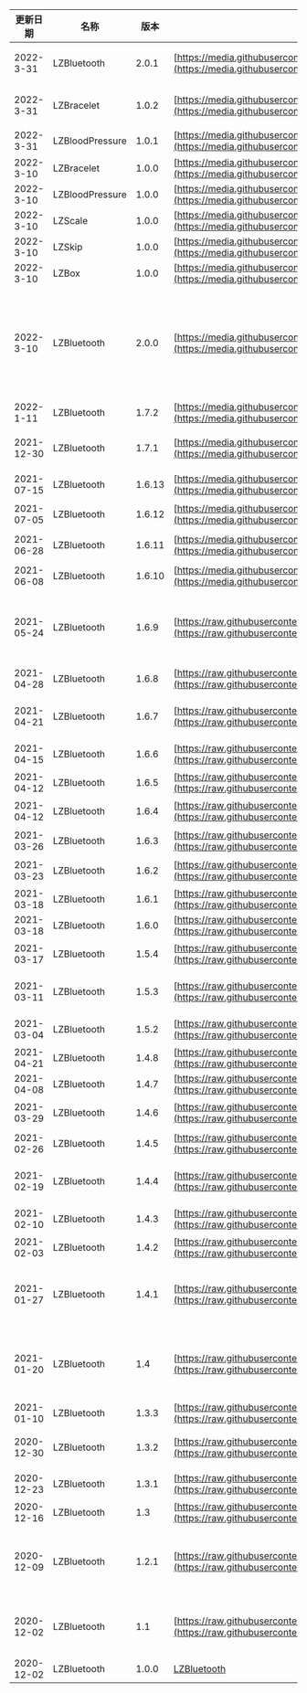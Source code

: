 

| 更新日期 | 名称 | 版本 | 下载地址 | 更新日志 |
| --- | --- | --- | --- | --- |
| 2022-3-31 | LZBluetooth | 2.0.1 | [https://media.githubusercontent.com/media/leshiguang/Framework/main/LZBracelet/1.0.0/LZBracelet.framework.zip](https://media.githubusercontent.com/media/leshiguang/Framework/main/LZBracelet/1.0.0/LZBracelet.framework.zip) | 1、新增回调deviceInfo:didReceiveMeasurementData: 方法 |
| 2022-3-31 | LZBracelet | 1.0.2 | [https://media.githubusercontent.com/media/leshiguang/Framework/main/LZBracelet/1.0.0/LZBracelet.framework.zip](https://media.githubusercontent.com/media/leshiguang/Framework/main/LZBracelet/1.0.0/LZBracelet.framework.zip) | 1、修复hr6的一些解析方法<br />2、适配新回调（部分数据）<br />deviceInfo:didReceiveMeasurementData: |
| 2022-3-31 | LZBloodPressure | 1.0.1 | [https://media.githubusercontent.com/media/leshiguang/Framework/main/LZBracelet/1.0.0/LZBracelet.framework.zip](https://media.githubusercontent.com/media/leshiguang/Framework/main/LZBracelet/1.0.0/LZBracelet.framework.zip) | 1、适配新回调<br />deviceInfo:didReceiveMeasurementData: |
| 2022-3-10 | LZBracelet | 1.0.0 | [https://media.githubusercontent.com/media/leshiguang/Framework/main/LZBracelet/1.0.0/LZBracelet.framework.zip](https://media.githubusercontent.com/media/leshiguang/Framework/main/LZBracelet/1.0.0/LZBracelet.framework.zip) | 1、支持手环&手表的库 |
| 2022-3-10 | LZBloodPressure | 1.0.0 | [https://media.githubusercontent.com/media/leshiguang/Framework/main/LZBloodPressure/1.0.0/LZBloodPressure.framework.zip](https://media.githubusercontent.com/media/leshiguang/Framework/main/LZBloodPressure/1.0.0/LZBloodPressure.framework.zip) | 1、支持血压计的库 |
| 2022-3-10 | LZScale | 1.0.0 | [https://media.githubusercontent.com/media/leshiguang/Framework/main/LZScale/1.0.0/LZScale.framework.zip](https://media.githubusercontent.com/media/leshiguang/Framework/main/LZScale/1.0.0/LZScale.framework.zip) | 1、支持秤的库 |
| 2022-3-10 | LZSkip | 1.0.0 | [https://media.githubusercontent.com/media/leshiguang/Framework/main/LZSkip/1.0.0/LZSkip.framework.zip](https://media.githubusercontent.com/media/leshiguang/Framework/main/LZSkip/1.0.0/LZSkip.framework.zip) | 1、支持跳绳的库 |
| 2022-3-10 | LZBox | 1.0.0 | [https://media.githubusercontent.com/media/leshiguang/Framework/main/LZBox/1.0.0/LZBox.framework.zip](https://media.githubusercontent.com/media/leshiguang/Framework/main/LZBox/1.0.0/LZBox.framework.zip) | 1、支持药盒的库 |
| 2022-3-10 | LZBluetooth | 2.0.0 | [https://media.githubusercontent.com/media/leshiguang/Framework/main/LZBluetooth/2.0.0/LZBluetooth.framework.zip](https://media.githubusercontent.com/media/leshiguang/Framework/main/LZBluetooth/2.0.0/LZBluetooth.framework.zip) | 1、为了使包的体积变小，将设备按照不同类型的设备拆分成了6个包，分别是: 核心包(LZBluetooth)、秤(LZScale)、血压计(LZBloodPressure)、手环&手表(LZBracelet)、跳绳(LZSkip)、药盒(LZBox)，你接入什么设备就引入哪些库<br />2、新增：initWithAppId:options 方法，增加了配置选项 |
| 2022-1-11 | LZBluetooth | 1.7.2 | [https://media.githubusercontent.com/media/leshiguang/Framework/main/LZBluetooth/1.7.2/LZBluetooth.framework.zip](https://media.githubusercontent.com/media/leshiguang/Framework/main/LZBluetooth/1.7.2/LZBluetooth.framework.zip) | 1、增加460手表相册表盘打包的方法 |
| 2021-12-30 | LZBluetooth | 1.7.1 | [https://media.githubusercontent.com/media/leshiguang/Framework/main/LZBluetooth/1.7.1/LZBluetooth.framework.zip](https://media.githubusercontent.com/media/leshiguang/Framework/main/LZBluetooth/1.7.1/LZBluetooth.framework.zip) | 1、增加跳绳与药盒的接入<br />2、增加相册表盘打包的方法<br />3、修复hr6的心率解析错误 |
| 2021-07-15 | LZBluetooth | 1.6.13 | [https://media.githubusercontent.com/media/leshiguang/Framework/main/LZBluetooth/1.6.13/LZBluetooth.framework.zip](https://media.githubusercontent.com/media/leshiguang/Framework/main/LZBluetooth/1.6.13/LZBluetooth.framework.zip) | 1、修改utcoffset 的类型 由uint8 变为uint32 |
| 2021-07-05 | LZBluetooth | 1.6.12 | [https://media.githubusercontent.com/media/leshiguang/Framework/main/LZBluetooth/1.6.12/LZBluetooth.framework.zip](https://media.githubusercontent.com/media/leshiguang/Framework/main/LZBluetooth/1.6.12/LZBluetooth.framework.zip) | 1、解决在swift环境的情况下，有可能出现device为nil的情况下导致的崩溃 |
| 2021-06-28 | LZBluetooth | 1.6.11 | [https://media.githubusercontent.com/media/leshiguang/Framework/main/LZBluetooth/1.6.11/LZBluetooth.framework.zip](https://media.githubusercontent.com/media/leshiguang/Framework/main/LZBluetooth/1.6.11/LZBluetooth.framework.zip) | 1、兼容体脂秤6 在亮屏时绑定，数据无法上传的问题 |
| 2021-06-08 | LZBluetooth | 1.6.10 | [https://media.githubusercontent.com/media/leshiguang/Framework/main/LZBluetooth/1.6.10/LZBluetooth.framework.zip](https://media.githubusercontent.com/media/leshiguang/Framework/main/LZBluetooth/1.6.10/LZBluetooth.framework.zip) | 1、解决以配对手环第一次自动连接的时候没有回调 |
| 2021-05-24 | LZBluetooth | 1.6.9 | [https://raw.githubusercontent.com/leshiguang/Framework/main/LZBluetooth/1.6.9/LZBluetooth.framework.zip](https://raw.githubusercontent.com/leshiguang/Framework/main/LZBluetooth/1.6.9/LZBluetooth.framework.zip) | 1、去掉绑定之后的持久化操作，所以这个缓存你们自己维护了，<br />2、增加扫描的参数 numberOfScan，为了解决一次搜索可能搜索不到想要的wifi的问题 |
| 2021-04-28 | LZBluetooth | 1.6.8 | [https://raw.githubusercontent.com/leshiguang/Framework/main/LZBluetooth/1.6.8/LZBluetooth.framework.zip](https://raw.githubusercontent.com/leshiguang/Framework/main/LZBluetooth/1.6.8/LZBluetooth.framework.zip) | 1、修正未注册的血压设备 体重设备deviceId的获取方式 |
| 2021-04-21 | LZBluetooth | 1.6.7 | [https://raw.githubusercontent.com/leshiguang/Framework/main/LZBluetooth/1.6.7/LZBluetooth.framework.zip](https://raw.githubusercontent.com/leshiguang/Framework/main/LZBluetooth/1.6.7/LZBluetooth.framework.zip) | 1、解决运动心率与运动卡路里的sportMode取值错误的问题<br />2、修改运动卡路里的单位，由cal 变为kcal |
| 2021-04-15 | LZBluetooth | 1.6.6 | [https://raw.githubusercontent.com/leshiguang/Framework/main/LZBluetooth/1.6.6/LZBluetooth.framework.zip](https://raw.githubusercontent.com/leshiguang/Framework/main/LZBluetooth/1.6.6/LZBluetooth.framework.zip) | 1、修改获取体脂秤model的方式，兼容一些新版的秤 |
| 2021-04-12 | LZBluetooth | 1.6.5 | [https://raw.githubusercontent.com/leshiguang/Framework/main/LZBluetooth/1.6.5/LZBluetooth.framework.zip](https://raw.githubusercontent.com/leshiguang/Framework/main/LZBluetooth/1.6.5/LZBluetooth.framework.zip) | 1、修改获取体脂秤model的方式 |
| 2021-04-12 | LZBluetooth | 1.6.4 | [https://raw.githubusercontent.com/leshiguang/Framework/main/LZBluetooth/1.6.4/LZBluetooth.framework.zip](https://raw.githubusercontent.com/leshiguang/Framework/main/LZBluetooth/1.6.4/LZBluetooth.framework.zip) | 1、缩减体重绑定的流程，如果遇到未注册的设备，sdk内部去注册该设备。 |
| 2021-03-26 | LZBluetooth | 1.6.3 | [https://raw.githubusercontent.com/leshiguang/Framework/main/LZBluetooth/1.6.3/LZBluetooth.framework.zip](https://raw.githubusercontent.com/leshiguang/Framework/main/LZBluetooth/1.6.3/LZBluetooth.framework.zip) | 1、增加 LZDeviceProtocol 的属性macAddress |
| 2021-03-23 | LZBluetooth | 1.6.2 | [https://raw.githubusercontent.com/leshiguang/Framework/main/LZBluetooth/1.6.2/LZBluetooth.framework.zip](https://raw.githubusercontent.com/leshiguang/Framework/main/LZBluetooth/1.6.2/LZBluetooth.framework.zip) | 1、修改鉴权缓存机制，鉴权成功就缓存，其他不缓存 |
| 2021-03-18 | LZBluetooth | 1.6.1 | [https://raw.githubusercontent.com/leshiguang/Framework/main/LZBluetooth/1.6.1/LZBluetooth.framework.zip](https://raw.githubusercontent.com/leshiguang/Framework/main/LZBluetooth/1.6.1/LZBluetooth.framework.zip) | 1、去掉实时心率api 将其转移至设置项 |
| 2021-03-18 | LZBluetooth | 1.6.0 | [https://raw.githubusercontent.com/leshiguang/Framework/main/LZBluetooth/1.6.0/LZBluetooth.framework.zip](https://raw.githubusercontent.com/leshiguang/Framework/main/LZBluetooth/1.6.0/LZBluetooth.framework.zip) | 1、增加实时心率api |
| 2021-03-17 | LZBluetooth | 1.5.4 | [https://raw.githubusercontent.com/leshiguang/Framework/main/LZBluetooth/1.5.4/LZBluetooth.framework.zip](https://raw.githubusercontent.com/leshiguang/Framework/main/LZBluetooth/1.5.4/LZBluetooth.framework.zip) | 1、解决蓝牙开关断开的时候没有扫描服务特征导致的无响应问题 |
| 2021-03-11 | LZBluetooth | 1.5.3 | [https://raw.githubusercontent.com/leshiguang/Framework/main/LZBluetooth/1.5.3/LZBluetooth.framework.zip](https://raw.githubusercontent.com/leshiguang/Framework/main/LZBluetooth/1.5.3/LZBluetooth.framework.zip) | 1、解决 椭圆机，篮球，足球，羽毛球，排球，乒乓球，瑜伽，健身舞，太极的运动数据解析问题 |
| 2021-03-04 | LZBluetooth | 1.5.2 | [https://raw.githubusercontent.com/leshiguang/Framework/main/LZBluetooth/1.5.2/LZBluetooth.framework.zip](https://raw.githubusercontent.com/leshiguang/Framework/main/LZBluetooth/1.5.2/LZBluetooth.framework.zip) | 1、增加支持体重与血压，<br />2、增加一个删除鉴权缓存的接口 |
| 2021-04-21 | LZBluetooth | 1.4.8 | [https://raw.githubusercontent.com/leshiguang/Framework/main/LZBluetooth/1.4.8/LZBluetooth.framework.zip](https://raw.githubusercontent.com/leshiguang/Framework/main/LZBluetooth/1.4.8/LZBluetooth.framework.zip) |  |
| 2021-04-08 | LZBluetooth | 1.4.7 | [https://raw.githubusercontent.com/leshiguang/Framework/main/LZBluetooth/1.4.7/LZBluetooth.framework.zip](https://raw.githubusercontent.com/leshiguang/Framework/main/LZBluetooth/1.4.7/LZBluetooth.framework.zip) | 1、解决鉴权首次会出现多次失败的情况 |
| 2021-03-29 | LZBluetooth | 1.4.6 | [https://raw.githubusercontent.com/leshiguang/Framework/main/LZBluetooth/1.4.6/LZBluetooth.framework.zip](https://raw.githubusercontent.com/leshiguang/Framework/main/LZBluetooth/1.4.6/LZBluetooth.framework.zip) | 1.4.x版本只有手环的代码、将1.6.x版本的手环部分修改同步到1.4.6， |
| 2021-02-26 | LZBluetooth | 1.4.5 | [https://raw.githubusercontent.com/leshiguang/Framework/main/LZBluetooth/1.4.5/LZBluetooth.framework.zip](https://raw.githubusercontent.com/leshiguang/Framework/main/LZBluetooth/1.4.5/LZBluetooth.framework.zip) | 1、解决蓝牙开关断开的时候没有扫描服务特征导致的无响应问题 |
| 2021-02-19 | LZBluetooth | 1.4.4 | [https://raw.githubusercontent.com/leshiguang/Framework/main/LZBluetooth/1.4.4/LZBluetooth.framework.zip](https://raw.githubusercontent.com/leshiguang/Framework/main/LZBluetooth/1.4.4/LZBluetooth.framework.zip) | 1、解决 椭圆机，篮球，足球，羽毛球，排球，乒乓球，瑜伽，健身舞，太极的运动数据解析问题 |
| 2021-02-10 | LZBluetooth | 1.4.3 | [https://raw.githubusercontent.com/leshiguang/Framework/main/LZBluetooth/1.4.3/LZBluetooth.framework.zip](https://raw.githubusercontent.com/leshiguang/Framework/main/LZBluetooth/1.4.3/LZBluetooth.framework.zip) | 1、解决勿扰模式下的是否允许抬手亮屏开关失效的问题 |
| 2021-02-03 | LZBluetooth | 1.4.2 | [https://raw.githubusercontent.com/leshiguang/Framework/main/LZBluetooth/1.4.2/LZBluetooth.framework.zip](https://raw.githubusercontent.com/leshiguang/Framework/main/LZBluetooth/1.4.2/LZBluetooth.framework.zip) | 1、解决设置消息提醒无效的问题 |
| 2021-01-27 | LZBluetooth | 1.4.1 | [https://raw.githubusercontent.com/leshiguang/Framework/main/LZBluetooth/1.4.1/LZBluetooth.framework.zip](https://raw.githubusercontent.com/leshiguang/Framework/main/LZBluetooth/1.4.1/LZBluetooth.framework.zip) | 1、增加一个绑定状态 <br />/// 输入随机码错误 (报这个错误是可以继续输入正确的随机码)<br />    LZBindStateInputRandomNumberError = 7 |
| 2021-01-20 | LZBluetooth | 1.4 | [https://raw.githubusercontent.com/leshiguang/Framework/main/LZBluetooth/1.4/LZBluetooth.framework.zip](https://raw.githubusercontent.com/leshiguang/Framework/main/LZBluetooth/1.4/LZBluetooth.framework.zip) | 1、解决睡眠解析问题<br />2、修改LZA5SettingEventRemindData数据结构<br />3、修改 LZSendDataCompletion的数据结构 |
| 2021-01-10 | LZBluetooth | 1.3.3 | [https://raw.githubusercontent.com/leshiguang/Framework/main/LZBluetooth/1.3.3/LZBluetooth.framework.zip](https://raw.githubusercontent.com/leshiguang/Framework/main/LZBluetooth/1.4/LZBluetooth.framework.zip) | 1、替换旧的天气接口，换成新的天气接口 |
| 2020-12-30 | LZBluetooth | 1.3.2 | [https://raw.githubusercontent.com/leshiguang/Framework/main/LZBluetooth/1.3.2/LZBluetooth.framework.zip](https://raw.githubusercontent.com/leshiguang/Framework/main/LZBluetooth/1.3.2/LZBluetooth.framework.zip) | 1、解决天气时间戳的问题<br />2、去除一个方法 confirmSuccess:macString:deviceType |
| 2020-12-23 | LZBluetooth | 1.3.1 | [https://raw.githubusercontent.com/leshiguang/Framework/main/LZBluetooth/1.3.1/LZBluetooth.framework.zip](https://raw.githubusercontent.com/leshiguang/Framework/main/LZBluetooth/1.3.1/LZBluetooth.framework.zip) | 1、添加请求天气的接口<br />2、优化设置type的命名 |
| 2020-12-16 | LZBluetooth | 1.3 | [https://raw.githubusercontent.com/leshiguang/Framework/main/LZBluetooth/1.3/LZBluetooth.framework.zip](https://raw.githubusercontent.com/leshiguang/Framework/main/LZBluetooth/1.3/LZBluetooth.framework.zip) | 1、测量数据模型与安卓对其 |
| 2020-12-09 | LZBluetooth | 1.2.1 | [https://raw.githubusercontent.com/leshiguang/Framework/main/LZBluetooth/1.2.1/LZBluetooth.framework.zip](https://raw.githubusercontent.com/leshiguang/Framework/main/LZBluetooth/1.2.1/LZBluetooth.framework.zip) | 1、优化已经处于配对过程中的设备的绑定流程<br />2、优化消息提醒，增加自定义<br />3、优化闹钟，目前只能支持一个闹钟一个闹钟的设置 |
| 2020-12-02 | LZBluetooth | 1.1 | [https://raw.githubusercontent.com/leshiguang/Framework/main/LZBluetooth/1.1/LZBluetooth.framework.zip](https://raw.githubusercontent.com/leshiguang/Framework/main/LZBluetooth/1.1/LZBluetooth.framework.zip) | 1、增加 device的属性 sn<br />2、解决闹钟设置失效的问题<br />3、增加sleep calories heartrate的数据的属性 srcData |
| 2020-12-02 | LZBluetooth | 1.0.0 | [LZBluetooth](https://raw.githubusercontent.com/leshiguang/Framework/main/LZBluetooth/1.0.0/LZBluetooth.framework.zip) | 初始版本 |


